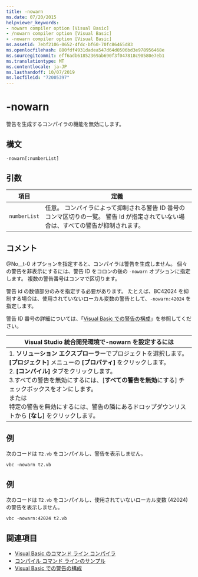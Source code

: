 ```yaml
---
title: -nowarn
ms.date: 07/20/2015
helpviewer_keywords:
- nowarn compiler option [Visual Basic]
- /nowarn compiler option [Visual Basic]
- -nowarn compiler option [Visual Basic]
ms.assetid: 7ebf2106-0652-4fdc-bf60-70fc86465d83
ms.openlocfilehash: 880fdf4931dadea547d64d0506bd3e978956468e
ms.sourcegitcommit: eff6adb61852369ab690f3f047818c90580e7eb1
ms.translationtype: MT
ms.contentlocale: ja-JP
ms.lasthandoff: 10/07/2019
ms.locfileid: "72005397"
---
```

# <a name="-nowarn"></a>-nowarn
警告を生成するコンパイラの機能を無効にします。  
  
## <a name="syntax"></a>構文  
  
```console  
-nowarn[:numberList]  
```  
  
## <a name="arguments"></a>引数  
  
|項目|定義|  
|---|---|  
|`numberList`|任意。 コンパイラによって抑制される警告 ID 番号のコンマ区切りの一覧。 警告 Id が指定されていない場合は、すべての警告が抑制されます。|  
  
## <a name="remarks"></a>コメント  
 @No__t-0 オプションを指定すると、コンパイラは警告を生成しません。 個々の警告を非表示にするには、警告 ID をコロンの後の `-nowarn` オプションに指定します。 複数の警告番号はコンマで区切ります。  
  
 警告 id の数値部分のみを指定する必要があります。 たとえば、BC42024 を抑制する場合は、使用されていないローカル変数の警告として、`-nowarn:42024` を指定します。  
  
 警告 ID 番号の詳細については、「[Visual Basic での警告の構成](/visualstudio/ide/configuring-warnings-in-visual-basic)」を参照してください。  
  
|Visual Studio 統合開発環境で-nowarn を設定するには|  
|---|  
|1. **ソリューション エクスプローラー**でプロジェクトを選択します。 **[プロジェクト]** メニューの **[プロパティ]** をクリックします。 <br />2. **[コンパイル]** タブをクリックします。<br />3.すべての警告を無効にするには、[**すべての警告を無効**にする] チェックボックスをオンにします。<br />     または<br />     特定の警告を無効にするには、警告の隣にあるドロップダウンリストから **[なし]** をクリックします。|  
  
## <a name="example"></a>例  
 次のコードは `T2.vb` をコンパイルし、警告を表示しません。  
  
```console
vbc -nowarn t2.vb  
```  
  
## <a name="example"></a>例  
 次のコードは `T2.vb` をコンパイルし、使用されていないローカル変数 (42024) の警告を表示しません。  
  
```console
vbc -nowarn:42024 t2.vb  
```  
  
## <a name="see-also"></a>関連項目

- [Visual Basic のコマンド ライン コンパイラ](../../../visual-basic/reference/command-line-compiler/index.md)
- [コンパイル コマンド ラインのサンプル](../../../visual-basic/reference/command-line-compiler/sample-compilation-command-lines.md)
- [Visual Basic での警告の構成](/visualstudio/ide/configuring-warnings-in-visual-basic)
